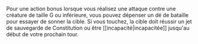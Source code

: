 Pour une action bonus lorsque vous réalisez une attaque contre une créature de taille G ou inférieure, vous pouvez dépenser un dé de bataille pour essayer de sonner la cible. Si vous touchez, la cible doit réussir un jet de sauvegarde de Constitution ou être [[incapacité|incapacitée]] jusqu'au début de votre prochain tour.
